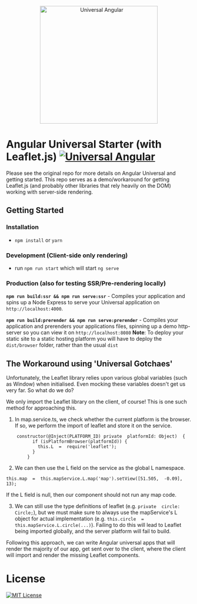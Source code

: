 
<p align="center">
  <img src="https://cloud.githubusercontent.com/assets/1016365/10639063/138338bc-7806-11e5-8057-d34c75f3cafc.png" alt="Universal Angular" height="320"/>
</p>

# Angular Universal Starter (with Leaflet.js) [![Universal Angular](https://img.shields.io/badge/universal-angular2-brightgreen.svg?style=flat)](https://github.com/angular/universal)

Please see the original repo for more details on Angular Universal and getting started. This repo serves as a demo/workaround for getting Leaflet.js (and probably other libraries that rely heavily on the DOM) working with server-side rendering.

## Getting Started

### Installation
* `npm install` or `yarn`

### Development (Client-side only rendering)
* run `npm run start` which will start `ng serve`

### Production (also for testing SSR/Pre-rendering locally)
**`npm run build:ssr && npm run serve:ssr`** - Compiles your application and spins up a Node Express to serve your Universal application on `http://localhost:4000`.

**`npm run build:prerender && npm run serve:prerender`** - Compiles your application and prerenders your applications files, spinning up a demo http-server so you can view it on `http://localhost:8080`
**Note**: To deploy your static site to a static hosting platform you will have to deploy the `dist/browser` folder, rather than the usual `dist`


## The Workaround using 'Universal Gotchaes'

Unfortunately, the Leaflet library relies upon various global variables (such as Window) when initialised. Even mocking these variables doesn't get us very far. So what do we do?

We only import the Leaflet library on the client, of course! This is one such method for approaching this.

1. In map.service.ts, we check whether the current platform is the browser. If so, we perform the import of leaflet and store it on the service.

```
    constructor(@Inject(PLATFORM_ID) private  platformId: Object)  {
          if (isPlatformBrowser(platformId)) {
            this.L  =  require('leaflet');
          }
        }
```

2. We can then use the L field on the service as the global L namespace.

```this.map  =  this.mapService.L.map('map').setView([51.505,  -0.09],  13);```

If the L field is null, then our component should not run any map code.

3. We can still use the type definitions of leaflet (e.g. `private  circle: Circle;`), but we must make sure to always use the mapService's L object for actual implementation (e.g. `this.circle  =  this.mapService.L.circle(...)`). Failing to do this will lead to Leaflet being imported globally, and the server platform will fail to build.

Following this approach, we can write Angular universal apps that will render the majority of our app, get sent over to the client, where the client will import and render the missing Leaflet components.

# License
[![MIT License](https://img.shields.io/badge/license-MIT-blue.svg?style=flat)](/LICENSE)
